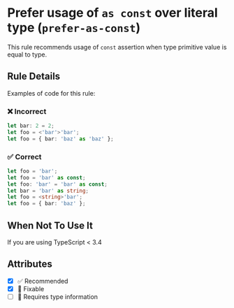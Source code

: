 # Prefer usage of `as const` over literal type (`prefer-as-const`)

This rule recommends usage of `const` assertion when type primitive value is equal to type.

## Rule Details

Examples of code for this rule:

<!--tabs-->

### ❌ Incorrect

```ts
let bar: 2 = 2;
let foo = <'bar'>'bar';
let foo = { bar: 'baz' as 'baz' };
```

### ✅ Correct

```ts
let foo = 'bar';
let foo = 'bar' as const;
let foo: 'bar' = 'bar' as const;
let bar = 'bar' as string;
let foo = <string>'bar';
let foo = { bar: 'baz' };
```

<!--/tabs-->

## When Not To Use It

If you are using TypeScript < 3.4

## Attributes

- [x] ✅ Recommended
- [x] 🔧 Fixable
- [ ] 💭 Requires type information
